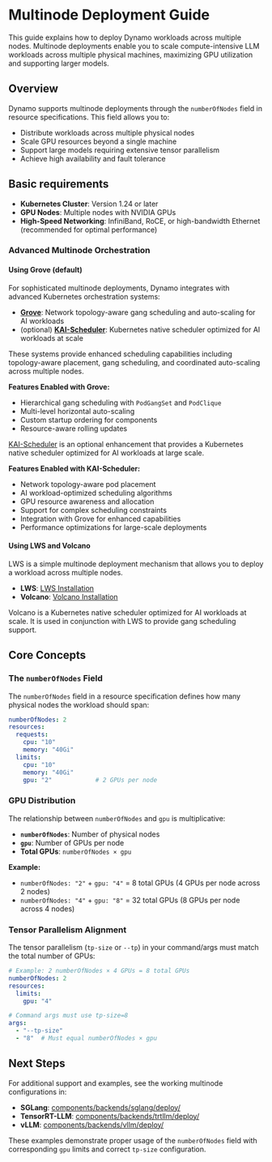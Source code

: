 # Multinode Deployment Guide

This guide explains how to deploy Dynamo workloads across multiple nodes. Multinode deployments enable you to scale compute-intensive LLM workloads across multiple physical machines, maximizing GPU utilization and supporting larger models.

## Overview

Dynamo supports multinode deployments through the `numberOfNodes` field in resource specifications. This field allows you to:

- Distribute workloads across multiple physical nodes
- Scale GPU resources beyond a single machine
- Support large models requiring extensive tensor parallelism
- Achieve high availability and fault tolerance

## Basic requirements

- **Kubernetes Cluster**: Version 1.24 or later
- **GPU Nodes**: Multiple nodes with NVIDIA GPUs
- **High-Speed Networking**: InfiniBand, RoCE, or high-bandwidth Ethernet (recommended for optimal performance)


### Advanced Multinode Orchestration

#### Using Grove (default)

For sophisticated multinode deployments, Dynamo integrates with advanced Kubernetes orchestration systems:

- **[Grove](https://github.com/NVIDIA/grove)**: Network topology-aware gang scheduling and auto-scaling for AI workloads
- (optional) **[KAI-Scheduler](https://github.com/NVIDIA/KAI-Scheduler)**: Kubernetes native scheduler optimized for AI workloads at scale

These systems provide enhanced scheduling capabilities including topology-aware placement, gang scheduling, and coordinated auto-scaling across multiple nodes.

**Features Enabled with Grove:**
- Hierarchical gang scheduling with `PodGangSet` and `PodClique`
- Multi-level horizontal auto-scaling
- Custom startup ordering for components
- Resource-aware rolling updates


[KAI-Scheduler](https://github.com/NVIDIA/KAI-Scheduler) is an optional enhancement that provides a Kubernetes native scheduler optimized for AI workloads at large scale.

**Features Enabled with KAI-Scheduler:**
- Network topology-aware pod placement
- AI workload-optimized scheduling algorithms
- GPU resource awareness and allocation
- Support for complex scheduling constraints
- Integration with Grove for enhanced capabilities
- Performance optimizations for large-scale deployments

#### Using LWS and Volcano

LWS is a simple multinode deployment mechanism that allows you to deploy a workload across multiple nodes.

- **LWS**: [LWS Installation](https://github.com/NVIDIA/LWS#installation)
- **Volcano**: [Volcano Installation](https://volcano.sh/docs/installation/install-volcano/)

Volcano is a Kubernetes native scheduler optimized for AI workloads at scale. It is used in conjunction with LWS to provide gang scheduling support.


## Core Concepts

### The `numberOfNodes` Field

The `numberOfNodes` field in a resource specification defines how many physical nodes the workload should span:

```yaml
numberOfNodes: 2
resources:
  requests:
    cpu: "10"
    memory: "40Gi"
  limits:
    cpu: "10"
    memory: "40Gi"
    gpu: "2"            # 2 GPUs per node
```

### GPU Distribution

The relationship between `numberOfNodes` and `gpu` is multiplicative:

- **`numberOfNodes`**: Number of physical nodes
- **`gpu`**: Number of GPUs per node
- **Total GPUs**: `numberOfNodes × gpu`

**Example:**
- `numberOfNodes: "2"` + `gpu: "4"` = 8 total GPUs (4 GPUs per node across 2 nodes)
- `numberOfNodes: "4"` + `gpu: "8"` = 32 total GPUs (8 GPUs per node across 4 nodes)

### Tensor Parallelism Alignment

The tensor parallelism (`tp-size` or `--tp`) in your command/args must match the total number of GPUs:

```yaml
# Example: 2 numberOfNodes × 4 GPUs = 8 total GPUs
numberOfNodes: 2
resources:
  limits:
    gpu: "4"

# Command args must use tp-size=8
args:
  - "--tp-size"
  - "8"  # Must equal numberOfNodes × gpu
```


## Next Steps

For additional support and examples, see the working multinode configurations in:

- **SGLang**: [components/backends/sglang/deploy/](../../components/backends/sglang/deploy/)
- **TensorRT-LLM**: [components/backends/trtllm/deploy/](../../components/backends/trtllm/deploy/)
- **vLLM**: [components/backends/vllm/deploy/](../../components/backends/vllm/deploy/)

These examples demonstrate proper usage of the `numberOfNodes` field with corresponding `gpu` limits and correct `tp-size` configuration.